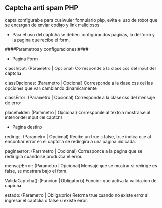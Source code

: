 ## Captcha anti spam PHP ##


capta configurable para cualwuier formulario php, evita el uso de robot que se encargan
de enviar codigo y link maliciosos



* Para el uso del captcha se deben configurar dos paginas, la del form y la pagina que 
  recibe el form.


####Parametros y configuraciones:####


- Pagina Form


classInput: (Parametro | Opcional) Corresponde a la clase css del input del captcha

classOpciones: (Parametro | Opcional) Corresponde a la clase css del las opciones que van cambiando 
				dinamicamente

classError: (Parametro | Opcional) Corresponde a la clase css del mensaje de error

placeholder: (Parametro | Opcional) Corresponde al texto a mostrarse al interior del input del captcha



- Pagina destino


redirige: (Parametro | Opcional) Recibe un true o false, true indica que al encontrar error en el captcha
			se redirigira a una pagina indicada.

paginaerror: (Parametro | Opcional) Corresponde a la pagina que se redirigira cuando se produzca el error.

mensajeError: (Parametro | Opcional) Mensaje que se mostrar si redirige es false, se mostrara bajo el form.

ValidaCaptcha(): (Funcion | Obligatoria) Funcion que activa la validacion de captcha

estado: (Parametro | Obligatorio) Retorna true cuando no existe error al ingresar el captcha o false si existe error.

